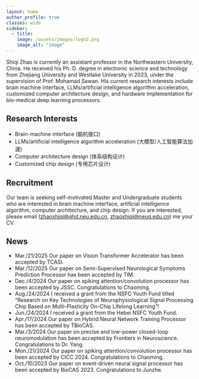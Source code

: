 ```yaml
---
layout: home  
author_profile: true
classes: wide
sidebar:
  - title: 
    image: /assets/images/logo2.png
    image_alt: "image"
---
```




Shiqi Zhao is currently an assistant professor in the Northeastern University, China. He received his Ph. D. degree in electronic science and technology from Zhejiang University and Westlake University in 2023, under the supervision of Prof. Mohamad Sawan. His current research interests include brain machine interface, LLMs/artificial intelligence algorithm acceleration, customized computer architecture design, and hardware implementation for bio-medical deep learning processors.

## Research Interests

- Brain-machine interface (脑机接口)
- LLMs/artificial intelligence algorithm acceleration (大模型/人工智能算法加速)
- Computer architecture design (体系结构设计)
- Customized chip design (专用芯片设计)

## Recruitment

Our team is seeking self-motivated Master and Undergraduate students who are interested in brain machine interface, artificial intelligence algorithm, computer architecture, and chip design. If you are interested, please email (zhaoshiqi@qhd.neu.edu.cn, zhaoshiqi@neuq.edu.cn) me your CV.

## News

- Mar./21/2025 Our paper on Vision Transformer Accelerator has been accepted by TCASI.
- Mar./12/2025 Our paper on Semi-Supervised Neurological Symptoms Prediction Processor has been accepted by TIM.
- Dec./4/2024 Our paper on spiking attention/convolution processor has been accepted by JSSC. Congratulations to Chaoming.
- Aug./24/2024 I received a grant from the NSFC Youth Fund titled “Research on Key Technologies of Neurophysiological Signal Processing Chip Based on Multi-Plasticity On-Chip Lifelong Learning”!
- Jun./24/2024 I received a grant from the Hebei NSFC Youth Fund.
- Apr./17/2024 Our paper on Hybrid Neural Network Training Processor has been accepted by TBioCAS.
- Mar./3/2024 Our paper on precise and low-power closed-loop neuromodulation has been accepted by Frontiers in Neuroscience. Congratulations to Dr. Yang.
- Mon./21/2024 Our paper on spiking attention/convolution processor has been accepted by CICC 2024. Congratulations to Chaoming.
- Oct./10/2023 Our paper on event-driven neural signal processor has been accepted by BioCAS 2023. Congratulations to Junzhe.




